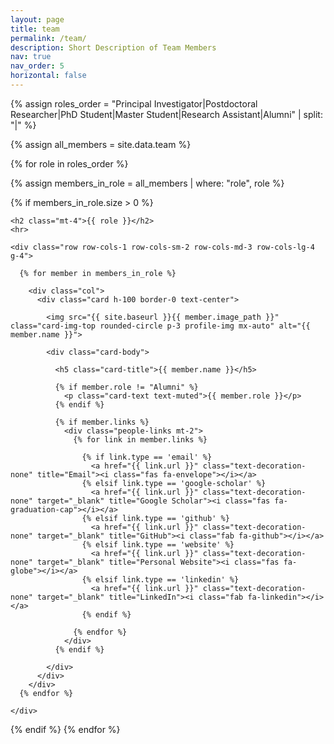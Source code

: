 ```yaml
---
layout: page
title: team
permalink: /team/
description: Short Description of Team Members
nav: true
nav_order: 5
horizontal: false
---
```


{% assign roles_order = "Principal Investigator|Postdoctoral Researcher|PhD Student|Master Student|Research Assistant|Alumni" | split: "|" %}

{% assign all_members = site.data.team %}


{% for role in roles_order %}

  {% assign members_in_role = all_members | where: "role", role %}

  {% if members_in_role.size > 0 %}

    <h2 class="mt-4">{{ role }}</h2>
    <hr>

    <div class="row row-cols-1 row-cols-sm-2 row-cols-md-3 row-cols-lg-4 g-4">

      {% for member in members_in_role %}

        <div class="col">
          <div class="card h-100 border-0 text-center">

            <img src="{{ site.baseurl }}{{ member.image_path }}" class="card-img-top rounded-circle p-3 profile-img mx-auto" alt="{{ member.name }}">

            <div class="card-body">

              <h5 class="card-title">{{ member.name }}</h5>

              {% if member.role != "Alumni" %}
                <p class="card-text text-muted">{{ member.role }}</p>
              {% endif %}

              {% if member.links %}
                <div class="people-links mt-2">
                  {% for link in member.links %}

                    {% if link.type == 'email' %}
                      <a href="{{ link.url }}" class="text-decoration-none" title="Email"><i class="fas fa-envelope"></i></a>
                    {% elsif link.type == 'google-scholar' %}
                      <a href="{{ link.url }}" class="text-decoration-none" target="_blank" title="Google Scholar"><i class="fas fa-graduation-cap"></i></a>
                    {% elsif link.type == 'github' %}
                      <a href="{{ link.url }}" class="text-decoration-none" target="_blank" title="GitHub"><i class="fab fa-github"></i></a>
                    {% elsif link.type == 'website' %}
                      <a href="{{ link.url }}" class="text-decoration-none" target="_blank" title="Personal Website"><i class="fas fa-globe"></i></a>
                    {% elsif link.type == 'linkedin' %}
                      <a href="{{ link.url }}" class="text-decoration-none" target="_blank" title="LinkedIn"><i class="fab fa-linkedin"></i></a>
                    {% endif %}

                  {% endfor %}
                </div>
              {% endif %}

            </div>
          </div>
        </div>
      {% endfor %}

    </div> 
  {% endif %} 
  {% endfor %}
